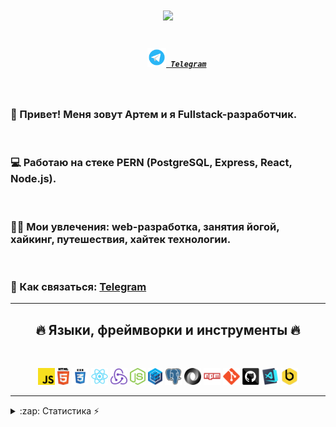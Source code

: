 <h1 align="center">
  <a href="https://git.io/typing-svg">
    <img src="https://readme-typing-svg.herokuapp.com/?lines=Хааай!+👋;Меня+зовут+Артем;Я+Fullstack-разработчик!&center=true&size=28">
  </a>
</h1>

<h5 align="center">
  <code>
    <a href="https://t.me/Semrvl" title="Telegram"><img width="30" src="images/telegram.png"> Telegram</a></code>
</h5>
<br>
<p align="center">
  <h3>💪 Привет! Меня зовут Артем и я Fullstack-разработчик.</h3> 
  <br>
  <h3> 💻  Работаю на стеке PERN (PostgreSQL, Express, React, Node.js).</h3> 
  <br>
  <h3>🤹🏽 Мои увлечения: web-разработка, занятия йогой, хайкинг, путешествия, хайтек технологии.</h3> 
  <br>
  <h3>💬 Как связаться: <a href="https://t.me/SemArtSem" title="Telegram">Telegram</a></h3> 
</p>

<hr>
<h2 align="center">🔥 Языки, фреймворки и инструменты 🔥</h2>
<br>
<p align="center">
  <code><img title="Javascript" height="27" src="images/javascript.svg"></code>
  <code><img title="HTML5" height="27" src="images/html5.svg"></code>
  <code><img title="CSS" height="27" src="images/css.svg"></code>
  <code><img title="React" height="27" src="images/react-original.svg"></code>
  <code><img title="Redux" height="27" src="images/redux.svg"></code>
  <code><img title="Node.js" height="27" src="images/nodejs.svg"></code>
  <code><img title="Sequelize ORM" height="27" src="images/sequelize.svg"></code>
  <code><img title="PostgreSQL" height="27" src="images/postgresql.svg"></code>
  <code><img title="JSON" height="27" src="images/json.svg"></code>
  <code><img title="npm" height="27" src="images/npm.svg"></code>
  <code><img title="Git" height="27" src="images/git-original.svg"></code>
  <code><img title="GitHub" height="27" src="images/github.svg"></code>
  <code><img title="Visual Studio Code" height="27" src="images/vscode.png"></code>
  <code><img title="Beekeeper" height="27" src="images/beekeeper.png"></code>
</p>
<hr>

<details>
  <summary>:zap: Статистика ⚡</summary>
   <img align="left" alt="codeSTACKr's GitHub Stats" src="https://github-readme-stats.vercel.app/api/top-langs/?username=Semart989&langs_count=8&layout=compact&theme=radical" />
    <br />
    <img align="left" alt="codeSTACKr's GitHub Stats" src="https://github-readme-stats.vercel.app/api?username=Semart989&show_icons=true&theme=radical" />
</details>
